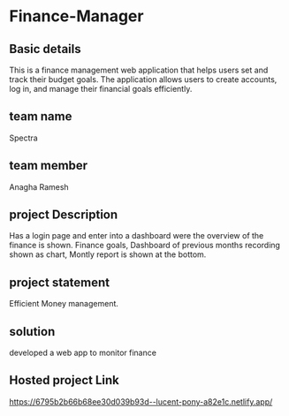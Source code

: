 # Finance-Manager
## Basic details
This is a finance management web application that helps users set and track their budget goals. The application allows users to create accounts, log in, and manage their financial goals efficiently.
## team name
Spectra
## team member 
Anagha Ramesh
## project Description 
Has a login page and enter into a dashboard were the overview of the finance is shown. Finance goals, Dashboard of previous months recording shown as chart, Montly report is shown at the bottom.
## project statement
Efficient Money management.
## solution
developed a web app to monitor finance
## Hosted project Link 
https://6795b2b66b68ee30d039b93d--lucent-pony-a82e1c.netlify.app/
